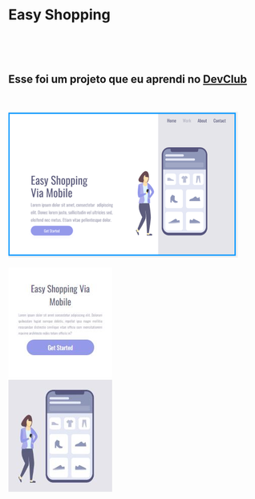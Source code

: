 <h1>Easy Shopping</h1>
<br>
<br>
<br>
<h2>Esse foi um projeto que eu aprendi no <a href="https://rodolfomori.com.br/devclub/">DevClub</a></h2>
<br>
<br>
<img src="https://github.com/paulasaraivadev/Easy-Shopping/blob/main/Assets/easy-shopping-desktop.PNG?raw=true">
<br>
<br>
<img src="https://github.com/paulasaraivadev/Easy-Shopping/blob/main/Assets/easy%20shopping%20responsivo.JPG?raw=true">
